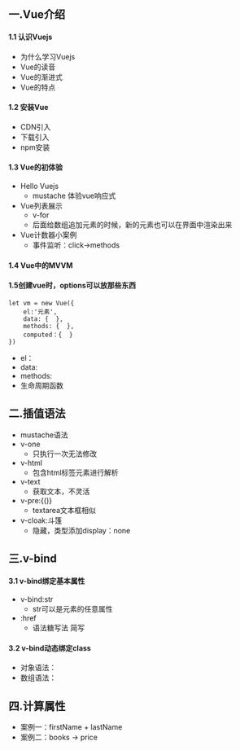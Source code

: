 ## 一.Vue介绍

#### 1.1 认识Vuejs

- 为什么学习Vuejs
- Vue的读音
- Vue的渐进式
- Vue的特点

#### 1.2 安装Vue

- CDN引入
- 下载引入
- npm安装

#### 1.3 Vue的初体验

- Hello Vuejs
  - mustache 体验vue响应式
- Vue列表展示
  - v-for
  - 后面给数组追加元素的时候，新的元素也可以在界面中渲染出来
- Vue计数器小案例
  - 事件监听：click->methods

#### 1.4 Vue中的MVVM



#### 1.5创建vue时，options可以放那些东西

```vue
let vm = new Vue({
	el:'元素',
	data: {	 },
	methods: {	},
	computed：{  }
})
```

- el：
- data:
- methods:
- 生命周期函数

## 二.插值语法

- mustache语法
- v-one   
  -  只执行一次无法修改
- v-html  
  - 包含html标签元素进行解析
- v-text
  - 获取文本，不灵活
- v-pre:{()}
  - textarea文本框相似
- v-cloak:斗篷
  - 隐藏，类型添加display：none

## 三.v-bind

#### 3.1 v-bind绑定基本属性

- v-bind:str
  - str可以是元素的任意属性
- :href
  - 语法糖写法 简写

#### 3.2 v-bind动态绑定class

- 对象语法：
- 数组语法：

## 四.计算属性

- 案例一：firstName + lastName
- 案例二：books -> price

